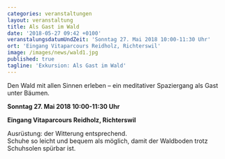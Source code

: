 ```yaml
---
categories: veranstaltungen
layout: veranstaltung
title: Als Gast im Wald
date: '2018-05-27 09:42 +0100'
veranstalungsdatumUndZeit: 'Sonntag 27. Mai 2018 10:00-11:30 Uhr'
ort: 'Eingang Vitaparcours Reidholz, Richterswil'
image: /images/news/wald1.jpg
published: true
tagline: 'Exkursion: Als Gast im Wald'
---
```


Den Wald mit allen Sinnen erleben – ein meditativer Spaziergang als Gast unter Bäumen.

**Sonntag 27. Mai 2018 10:00-11:30 Uhr**

**Eingang Vitaparcours Reidholz, Richterswil**

Ausrüstung: der Witterung entsprechend.  
Schuhe so leicht und bequem als möglich, damit der Waldboden trotz Schuhsolen spürbar ist.
